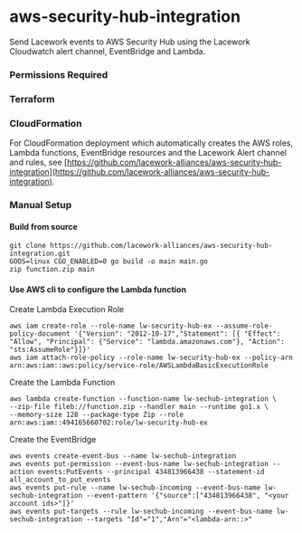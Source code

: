 # aws-security-hub-integration
Send Lacework events to AWS Security Hub using the 
Lacework Cloudwatch alert channel, EventBridge and Lambda. 

### Permissions Required


### Terraform

### CloudFormation
For CloudFormation deployment which automatically creates the AWS roles, Lambda functions, EventBridge resources and the Lacework Alert channel and rules, see [https://github.com/lacework-alliances/aws-security-hub-integration](https://github.com/lacework-alliances/aws-security-hub-integration).


### Manual Setup

#### Build from source
```
git clone https://github.com/lacework-alliances/aws-security-hub-integration.git
GOOS=linux CGO_ENABLED=0 go build -o main main.go
zip function.zip main
```

#### Use AWS cli to configure the Lambda function
Create Lambda Execution Role
```
aws iam create-role --role-name lw-security-hub-ex --assume-role-policy-document '{"Version": "2012-10-17","Statement": [{ "Effect": "Allow", "Principal": {"Service": "lambda.amazonaws.com"}, "Action": "sts:AssumeRole"}]}'
aws iam attach-role-policy --role-name lw-security-hub-ex --policy-arn arn:aws:iam::aws:policy/service-role/AWSLambdaBasicExecutionRole
```
Create the Lambda Function
```
aws lambda create-function --function-name lw-sechub-integration \
--zip-file fileb://function.zip --handler main --runtime go1.x \
--memory-size 128 --package-type Zip --role arn:aws:iam::494165660702:role/lw-security-hub-ex
```
Create the EventBridge
```
aws events create-event-bus --name lw-sechub-integration
aws events put-permission --event-bus-name lw-sechub-integration --action events:PutEvents --principal 434813966438 --statement-id all_account_to_put_events
aws events put-rule --name lw-sechub-incoming --event-bus-name lw-sechub-integration --event-pattern '{"source":["434813966438", "<your account ids>"]}'
aws events put-targets --rule lw-sechub-incoming --event-bus-name lw-sechub-integration --targets "Id"="1","Arn"="<lambda-arn::>"
```